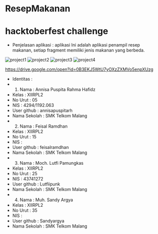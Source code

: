 # ResepMakanan
# hacktoberfest challenge

- Penjelasan aplikasi : aplikasi Ini adalah aplikasi penampil resep makanan, setiap fragment memiliki jenis makanan yang berbeda. 

![project1](https://cloud.githubusercontent.com/assets/22728350/20463411/d20a8024-af64-11e6-8eb2-ffe17abcb116.PNG)
![project2](https://cloud.githubusercontent.com/assets/22728350/20463412/d2300330-af64-11e6-98d7-6aaad8e4394e.PNG)
![project3](https://cloud.githubusercontent.com/assets/22728350/20463922/14fef206-af70-11e6-84f7-a25a97335512.PNG)
![project4](https://cloud.githubusercontent.com/assets/22728350/20463923/16143e6c-af70-11e6-810c-1aa6deedc837.PNG)


https://drive.google.com/open?id=0B3EKJ5WtU7yOXzZXMVo5enpXUzg

- Identitas :
- 1. Nama : Annisa Puspita Rahma Hafidz
-   Kelas : XIIRPL2
-   No Urut : 05
-   NIS : 4294/1192.063
-   User github : annisapuspitarh
-   Nama Sekolah : SMK Telkom Malang
- 2. Nama : Feisal Ramdhan
-    Kelas : XIIRPL2
-    No Urut : 15
-    NIS : 
-    User github : feisalramdhan
-    Nama Sekolah : SMK Telkom Malang
- 3. Nama : Moch. Lutfi Pamungkas
-    Kelas : XIIRPL2
-    No Urut : 25
-    NIS : 43741272
-    User github : Lutfiipunk
-    Nama Sekolah : SMK Telkom Malang
- 4. Nama : Muh. Sandy Argya
-    Kelas : XIIRPL2
-    No Urut : 35
-    NIS : 
-    User github : Sandyargya
-    Nama Sekolah : SMK Telkom Malang
